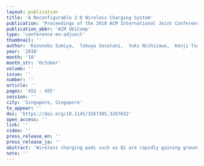 ```yaml
---
layout: publication
title: 'A Reconfigurable 2-D Wireless Charging System'
publication: 'Proceedings of the 2018 ACM International Joint Conference on Pervasive and Ubiquitous Computing'
publication_abbr: 'ACM UbiComp'
type: 'conference-en-adjunct'
thumbnail: ''
author: 'Kazunobu Sumiya,  Takuya Sasatani,  Yuki Nishizawa,  Kenji Tsushio,  Yoshiaki Narusue,  and Yoshihiro Kawahara'
year: '2018'
month: '10'
month_str: 'October'
volume: ''
issue: ''
number: ''
article: ''
pages: '452 - 455'
session: ''
city: 'Singapore, Singapore'
to_appear: ''
doi: 'https://doi.org/10.1145/3267305.3267632'
open_access: ''
link: ''
video: ''
press_release_en: ''
press_release_ja: ''
abstract: 'Wireless charging pads such as Qi are rapidly gaining ground, but their limited power supply range still requires precise placement on a specific point. 2-D wireless power transfer (WPT) sheets consisting of coil arrays are one well-known counterpart to extend this range. However, these approaches require custom-made designs by expert engineers; what we need is a WPT system that can be reconfigured by simply placing ready-made modules on the intended surface (e.g., table, floor, shelf board, etc). In this paper, we present "Alvus", a reconfigurable 2-D WPT system which enables such simple construction of WPT surfaces. Our system is based on multihop WPT that composes "virtual power cords" and consists of three types of ready-made resonator modules: (i) transmitter, which outputs energy, (ii) relays, which pass energy down to the next module, and (iii) receivers, which receive energy and charge the loads. We show that power can be transferred efficiently (over 25%) within a range of 19.6 m2 using a single transmitter. We implemented an end-to-end WPT system and demonstrated that Alvus is capable of intuitive construction/reconfiguration of WPT surfaces, as well as automatically deciding the power routes based on the sensed information (e.g., receiver location, module placement, obstructive objects).'
note: ''
---
```

